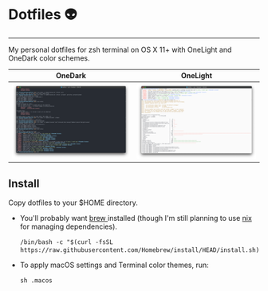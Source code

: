 # Dotfiles 👽
---
My personal dotfiles for zsh terminal on OS X 11+ with OneLight and OneDark color schemes.

| OneDark | OneLight |
| - | - |
| ![dark](dark.png) | ![light](light.png) |

## Install

Copy dotfiles to your $HOME directory.

* You'll probably want [ brew ]( http://brew.sh ) installed (though I'm still planning to use [ nix ]( https://nixos.org )  for managing dependencies).

    ```
    /bin/bash -c "$(curl -fsSL https://raw.githubusercontent.com/Homebrew/install/HEAD/install.sh)"
    ```

* To apply macOS settings and Terminal color themes, run:

    ```
    sh .macos
    ```
